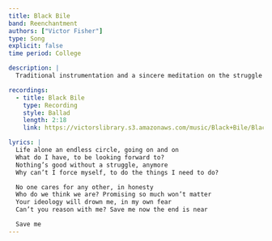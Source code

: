 ```yaml
---
title: Black Bile
band: Reenchantment
authors: ["Victor Fisher"]
type: Song
explicit: false
time period: College

description: |
  Traditional instrumentation and a sincere meditation on the struggle to find meaning.

recordings:
  - title: Black Bile
    type: Recording
    style: Ballad
    length: 2:18
    link: https://victorslibrary.s3.amazonaws.com/music/Black+Bile/Black+Bile.mp3

lyrics: |
  Life alone an endless circle, going on and on
  What do I have, to be looking forward to?
  Nothing’s good without a struggle, anymore
  Why can’t I force myself, to do the things I need to do?

  No one cares for any other, in honesty
  Who do we think we are? Promising so much won’t matter
  Your ideology will drown me, in my own fear
  Can’t you reason with me? Save me now the end is near

  Save me
---
```

